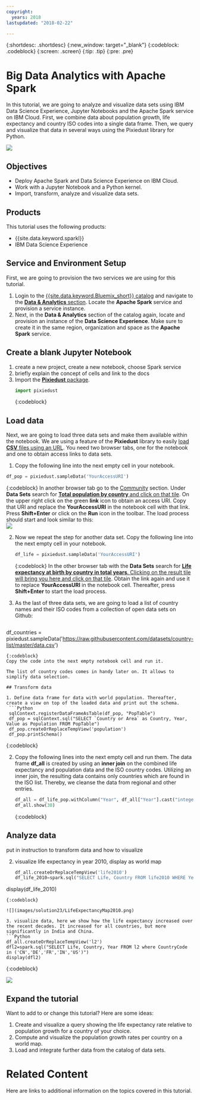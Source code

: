 ```yaml
---
copyright:
  years: 2018
lastupdated: "2018-02-22"

---
```


{:shortdesc: .shortdesc}
{:new_window: target="_blank"}
{:codeblock: .codeblock}
{:screen: .screen}
{:tip: .tip}
{:pre: .pre}

# Big Data Analytics with Apache Spark

In this tutorial, we are going to analyze and visualize data sets using IBM Data Science Experience, Jupyter Notebooks and the Apache Spark service on IBM Cloud. First, we combine data about population growth, life expectancy and country ISO codes into a single data frame. Then, we query and visualize that data in several ways using the Pixiedust library for Python.

![](images/solution23/Architecture.png)

## Objectives

* Deploy Apache Spark and Data Science Experience on IBM Cloud.
* Work with a Jupyter Notebook and a Python kernel.
* Import, transform, analyze and visualize data sets.

## Products

This tutorial uses the following products:
   * {{site.data.keyword.sparkl}}
   * IBM Data Science Experience


## Service and Environment Setup
First, we are going to provision the two services we are using for this tutorial.
1. Login to the [{{site.data.keyword.Bluemix_short}} catalog](https://console.bluemix.net/catalog) and navigate to the [**Data & Analytics** section](https://console.bluemix.net/catalog/?category=data). Locate the **Apache Spark** service and provision a service instance.
2. Next, in the **Data & Analytics** section of the catalog again, locate and provision an instance of the **Data Science Experience**. Make sure to create it in the same region, organization and space as the **Apache Spark** service.


## Create a blank Jupyter Notebook

1. create a new project, create a new notebook, choose Spark service
2. briefly explain the concept of cells and link to the docs
3. Import the [**Pixiedust** package](https://ibm-watson-data-lab.github.io/pixiedust/use.html).
   ```Python
   import pixiedust
   ```
   {:codeblock}


## Load data
Next, we are going to load three data sets and make them available within the notebook. We are using a feature of the **Pixiedust** library to easily [load **CSV** files using an URL](https://ibm-watson-data-lab.github.io/pixiedust/loaddata.html). You need two browser tabs, one for the notebook and one to obtain access links to data sets.

1.  Copy the following line into the next empty cell in your notebook.
   ```Python
   df_pop = pixiedust.sampleData('YourAccessURI')
   ```
   {:codeblock}
In another browser tab go to the [Community](https://dataplatform.ibm.com/community?context=analytics) section. Under **Data Sets** search for [**Total population by country** and click on that tile](https://dataplatform.ibm.com/exchange/public/entry/view/889ca053a19986a4445839358a91963e). On the upper right click on the green **link** icon to obtain an access URI. Copy that URI and replace the **YourAccessURI** in the notebook cell with that link. Press **Shift+Enter** or click on the **Run** icon in the toolbar. The load process should start and look similar to this:   
   ![](images/solution23/LoadData.png)

2. Now we repeat the step for another data set. Copy the following line into the next empty cell in your notebook.
   ```Python
   df_life = pixiedust.sampleData('YourAccessURI')
   ```
   {:codeblock}
   In the other browser tab with the **Data Sets** search for [**Life expectancy at birth by country in total years**. Clicking on the result tile will bring you here and click on that tile](https://dataplatform.ibm.com/exchange/public/entry/view/f15be429051727172e0d0c226e2ce895). Obtain the link again and use it to replace **YourAccessURI** in the notebook cell. Thereafter, press **Shift+Enter** to start the load process.

3. As the last of three data sets, we are going to load a list of country names and their ISO codes from a collection of open data sets on Github:   
   ```Python
  df_countries = pixiedust.sampleData('https://raw.githubusercontent.com/datasets/country-list/master/data.csv')
  ```
  {:codeblock}
  Copy the code into the next empty notebook cell and run it.

The list of country codes comes in handy later on. It allows to simplify data selection.

## Transform data

1. Define data frame for data with world population. Thereafter, create a view on top of the loaded data and print out the schema.
   ```Python
   sqlContext.registerDataFrameAsTable(df_pop, "PopTable")
   df_pop = sqlContext.sql("SELECT `Country or Area` as Country, Year, Value as Population FROM PopTable")
   df_pop.createOrReplaceTempView('population')
   df_pop.printSchema()
   ```
   {:codeblock}

2. Copy the following lines into the next empty cell and run them. The data frame **df_all** is created by using an **inner join** on the combined life expectancy and population data and the ISO country codes. Utilizing an inner join, the resulting data contains only countries which are found in the ISO list. Thereby, we cleanse the data from regional and other entries.
   ```Python
   df_all = df_life_pop.withColumn("Year", df_all["Year"].cast("integer")).join(df_countries, ['Country'], 'inner').orderBy(['Country', 'Year'], ascending=True)
   df_all.show(30)
   ```
   {:codeblock}

## Analyze data
put in instruction to transform data and how to visualize



2. visualize life expectancy in year 2010, display as world map
   ```Python
   df_all.createOrReplaceTempView('life2010')
   df_life_2010=spark.sql("SELECT Life, Country FROM life2010 WHERE Year=2010 AND Life is not NULL ")
display(df_life_2010)
   ```
   {:codeblock}

   ![](images/solution23/LifeExpectancyMap2010.png)

3. visualize data, here we show how the life expectancy increased over the recent decades. It increased for all countries, but more significantly in India and China.
   ```Python
   df_all.createOrReplaceTempView('l2')
   dfl2=spark.sql("SELECT Life, Country, Year FROM l2 where CountryCode in ('CN','DE','FR','IN','US')")
   display(dfl2)
   ```
   {:codeblock}

   ![](images/solution23/LifeExpectancy.png)

## Expand the tutorial
Want to add to or change this tutorial? Here are some ideas:
1. Create and visualize a query showing the life expectancy rate relative to population growth for a country of your choice.
2. Compute and visualize the population growth rates per country on a world map.
3. Load and integrate further data from the catalog of data sets.

# Related Content
Here are links to additional information on the topics covered in this tutorial.
